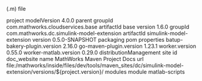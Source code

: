 (.m) file

project
modelVersion 4.0.0
parent
groupId com.mathworks.cloudservices.base
artifactId base
version 1.6.0
groupId com.mathworks.dc.simulink-model-extension
artifactId simulink-model-extension
version 0.5.0-SNAPSHOT
packaging pom
properties
batup-bakery-plugin.version 2.16.0
go-maven-plugin.version 1.23.1
worker.version 0.55.0
worker-matlab.version 0.29.0
distributionManagement
site
id doc_website
name MathWorks Maven Project Docs
url file:/mathworks/inside/files/dev/tools/maven_sites/dc/simulink-model-extension/versions/${project.version}/
modules
module
matlab-scripts
